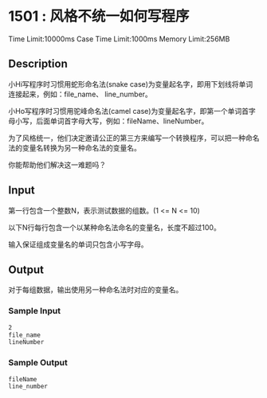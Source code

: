 # 1501 : 风格不统一如何写程序

Time Limit:10000ms
Case Time Limit:1000ms
Memory Limit:256MB

## Description
小Hi写程序时习惯用蛇形命名法(snake case)为变量起名字，即用下划线将单词连接起来，例如：file_name、 line_number。  

小Ho写程序时习惯用驼峰命名法(camel case)为变量起名字，即第一个单词首字母小写，后面单词首字母大写，例如：fileName、lineNumber。  

为了风格统一，他们决定邀请公正的第三方来编写一个转换程序，可以把一种命名法的变量名转换为另一种命名法的变量名。

你能帮助他们解决这一难题吗？

## Input

第一行包含一个整数N，表示测试数据的组数。(1 <= N <= 10)

以下N行每行包含一个以某种命名法命名的变量名，长度不超过100。

输入保证组成变量名的单词只包含小写字母。

## Output

对于每组数据，输出使用另一种命名法时对应的变量名。

### Sample Input

```txt
2
file_name
lineNumber
```

### Sample Output

```txt
fileName  
line_number
```